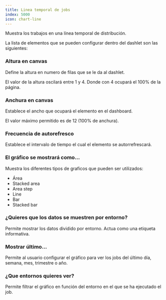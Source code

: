 ```yaml
---
title: Linea temporal de jobs
index: 5000
icon: chart-line
---
```


Muestra los trabajos en una línea temporal de distribución.

La lista de elementos que se pueden configurar dentro del dashlet son las siguientes:

### Altura en canvas

Define la altura en numero de filas que se le da al dashlet.

El valor de la altura oscilará entre 1 y 4. Donde con 4 ocupará el 100% de la página.

### Anchura en canvas

Establece el ancho que ocupará el elemento en el dashboard.

El valor máximo permitido es de 12 (100% de anchura).

### Frecuencia de autorefresco

Establece el intervalo de tiempo el cual el elemento se autorrefrescará.

### El gráfico se mostrará como...

Muestra los diferentes tipos de graficos que pueden ser utilizados:

- Área
- Stacked area
- Area step
- Line
- Bar
- Stacked bar


### ¿Quieres que los datos se muestren por entorno?

Permite mostrar los datos dividido por entorno. Actua como una etiqueta informativa.

### Mostrar último...

Permite al usuario configurar el gráfico para ver los jobs del último día, semana, mes, trimestre o año.

### ¿Que entornos quieres ver?

Permite filtrar el gráfico en función del entorno en el que se ha ejecutado el job.